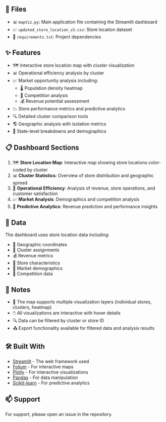 
## 📁 Files
- 📊 `mapViz.py`: Main application file containing the Streamlit dashboard
- 📈 `updated_store_location_v3.csv`: Store location dataset
- 📝 `requirements.txt`: Project dependencies

## ✨ Features
- 🗺️ Interactive store location map with cluster visualization
- 📊 Operational efficiency analysis by cluster
- 📈 Market opportunity analysis including:
  - 🌡️ Population density heatmap
  - 🎯 Competition analysis
  - 💰 Revenue potential assessment
- 📉 Store performance metrics and predictive analytics
- 🔍 Detailed cluster comparison tools
- 🌎 Geographic analysis with isolation metrics
- 🏢 State-level breakdowns and demographics

## 📋 Dashboard Sections
1. 🗺️ **Store Location Map**: Interactive map showing store locations color-coded by cluster
2. 📊 **Cluster Statistics**: Overview of store distribution and geographic spread
3. 💼 **Operational Efficiency**: Analysis of revenue, store operations, and customer satisfaction
4. 📈 **Market Analysis**: Demographics and competition analysis
5. 🤖 **Predictive Analytics**: Revenue prediction and performance insights

## 💾 Data
The dashboard uses store location data including:
- 📍 Geographic coordinates
- 🎯 Cluster assignments
- 💰 Revenue metrics
- 🏪 Store characteristics
- 👥 Market demographics
- 🔄 Competition data

## 📝 Notes
- 🔄 The map supports multiple visualization layers (individual stores, clusters, heatmap)
- 🖱️ All visualizations are interactive with hover details
- 🔍 Data can be filtered by cluster or store ID
- 📤 Export functionality available for filtered data and analysis results

## 🛠️ Built With
- [Streamlit](https://streamlit.io/) - The web framework used
- [Folium](https://python-visualization.github.io/folium/) - For interactive maps
- [Plotly](https://plotly.com/) - For interactive visualizations
- [Pandas](https://pandas.pydata.org/) - For data manipulation
- [Scikit-learn](https://scikit-learn.org/) - For predictive analytics

## 📫 Support
For support, please open an issue in the repository.
